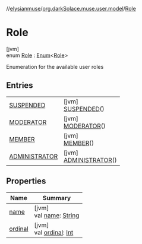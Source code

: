//[elysianmuse](../../../index.md)/[org.darkSolace.muse.user.model](../index.md)/[Role](index.md)

# Role

[jvm]\
enum [Role](index.md) : [Enum](https://kotlinlang.org/api/latest/jvm/stdlib/kotlin/-enum/index.html)&lt;[Role](index.md)&gt; 

Enumeration for the available user roles

## Entries

| | |
|---|---|
| [SUSPENDED](-s-u-s-p-e-n-d-e-d/index.md) | [jvm]<br>[SUSPENDED](-s-u-s-p-e-n-d-e-d/index.md)() |
| [MODERATOR](-m-o-d-e-r-a-t-o-r/index.md) | [jvm]<br>[MODERATOR](-m-o-d-e-r-a-t-o-r/index.md)() |
| [MEMBER](-m-e-m-b-e-r/index.md) | [jvm]<br>[MEMBER](-m-e-m-b-e-r/index.md)() |
| [ADMINISTRATOR](-a-d-m-i-n-i-s-t-r-a-t-o-r/index.md) | [jvm]<br>[ADMINISTRATOR](-a-d-m-i-n-i-s-t-r-a-t-o-r/index.md)() |

## Properties

| Name | Summary |
|---|---|
| [name](../-user-tag/-a-r-t-i-s-t/index.md#-372974862%2FProperties%2F-1216412040) | [jvm]<br>val [name](../-user-tag/-a-r-t-i-s-t/index.md#-372974862%2FProperties%2F-1216412040): [String](https://kotlinlang.org/api/latest/jvm/stdlib/kotlin/-string/index.html) |
| [ordinal](../-user-tag/-a-r-t-i-s-t/index.md#-739389684%2FProperties%2F-1216412040) | [jvm]<br>val [ordinal](../-user-tag/-a-r-t-i-s-t/index.md#-739389684%2FProperties%2F-1216412040): [Int](https://kotlinlang.org/api/latest/jvm/stdlib/kotlin/-int/index.html) |
